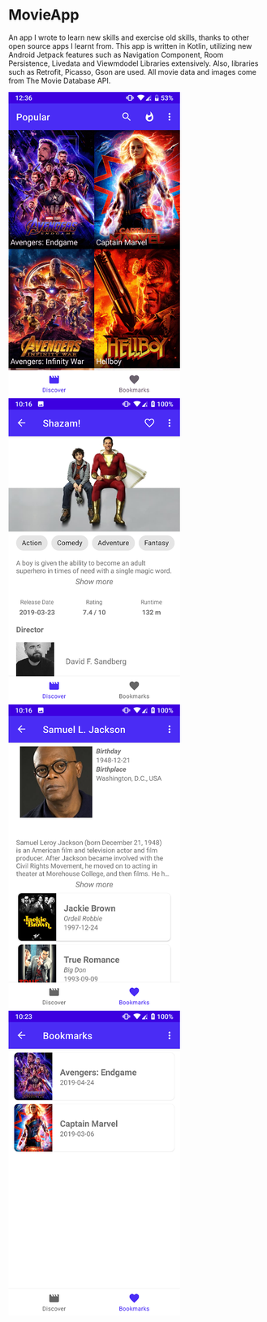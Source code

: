 # MovieApp
An app I wrote to learn new skills and exercise old skills, thanks to other open source apps I learnt from. This app is written in Kotlin, utilizing new Android Jetpack features such as Navigation Component, Room Persistence, Livedata and Viewmdodel Libraries extensively. Also, libraries such as Retrofit, Picasso, Gson are used. All movie data and images come from The Movie Database API.

<img src="/screenshots/Screenshot_HomePage_Movie_App.png" height="600"> <img src="/screenshots/Screenshot_MovieDetailPage_Movie_App.png" height="600">
<img src="/screenshots/Screenshot_ActorDetailPage_Movie_App.png" height="600"> <img src="/screenshots/Screenshot_BookmarksPage_Movie_App.png" height="600">

